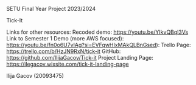 SETU Final Year Project 2023/2024

Tick-It

Links for other resources:
Recoded demo: https://youtu.be/YIkvQBql3Vs
Link to Semester 1 Demo (more AWS focused): https://youtu.be/fn0o6U7vIAg?si=EVFqwHIxMAkQLBnGsed):
Trello Page: https://trello.com/b/HzJN9RxN/tick-it
GitHub: https://github.com/IlijaGacov/Tick-it
Project Landing Page: https://ilegacov.wixsite.com/tick-it-landing-page


Ilija Gacov (20093475)